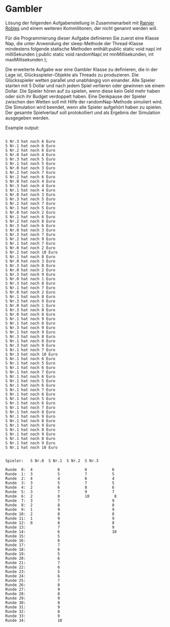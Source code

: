 # Gambler

Lösung der folgenden Aufgabenstellung in Zusammenarbeit mit [Rainier Robles](https://github.com/ren1982) und einem weiteren Kommilitonen, der nicht genannt werden will.

Für die Programmierung dieser Aufgabe definieren Sie zuerst eine Klasse Nap, die unter Anwendung der sleep-Methode der Thread-Klasse mindestens folgende statische Methoden enthält:public static void nap( int milliSekunden );public static void randomNap( int minMillisekunden, int maxMillisekunden ); 

Die erweiterte Aufgabe war eine Gambler Klasse zu definieren, die in der Lage ist, Glücksspieler-Objekte als Threads zu produzieren. Die Glücksspieler wetten parallel und unabhängig von einander. Alle Spieler starten mit 5 Dollar und nach jedem Spiel verlieren oder gewinnen sie einem Dollar. Die Spieler hören auf zu spielen, wenn diese kein Geld mehr haben oder sich ihr Budget verdoppelt haben. Eine Denkpause der Spieler zwischen den Wetten soll mit Hilfe der randomNap-Methode simuliert wird. Die Simulation wird beendet, wenn alle Spieler aufgehört haben zu spielen. Der gesamte Spielverlauf soll protokolliert und als Ergebnis der Simulation ausgegeben werden.


Example output:
```

S Nr.3 hat noch 6 Euro
S Nr.1 hat noch 6 Euro
S Nr.2 hat noch 6 Euro
S Nr.0 hat noch 4 Euro
S Nr.3 hat noch 5 Euro
S Nr.1 hat noch 5 Euro
S Nr.0 hat noch 3 Euro
S Nr.2 hat noch 7 Euro
S Nr.2 hat noch 6 Euro
S Nr.0 hat noch 4 Euro
S Nr.3 hat noch 4 Euro
S Nr.1 hat noch 4 Euro
S Nr.0 hat noch 3 Euro
S Nr.3 hat noch 5 Euro
S Nr.2 hat noch 7 Euro
S Nr.1 hat noch 5 Euro
S Nr.0 hat noch 2 Euro
S Nr.1 hat noch 6 Euro
S Nr.2 hat noch 8 Euro
S Nr.3 hat noch 6 Euro
S Nr.0 hat noch 3 Euro
S Nr.3 hat noch 7 Euro
S Nr.2 hat noch 9 Euro
S Nr.1 hat noch 7 Euro
S Nr.0 hat noch 2 Euro
S Nr.2 hat noch 10 Euro
S Nr.1 hat noch 8 Euro
S Nr.0 hat noch 3 Euro
S Nr.3 hat noch 8 Euro
S Nr.0 hat noch 2 Euro
S Nr.3 hat noch 9 Euro
S Nr.0 hat noch 1 Euro
S Nr.3 hat noch 8 Euro
S Nr.1 hat noch 7 Euro
S Nr.0 hat noch 2 Euro
S Nr.1 hat noch 8 Euro
S Nr.3 hat noch 9 Euro
S Nr.0 hat noch 1 Euro
S Nr.3 hat noch 8 Euro
S Nr.0 hat noch 0 Euro
S Nr.1 hat noch 9 Euro
S Nr.1 hat noch 8 Euro
S Nr.3 hat noch 9 Euro
S Nr.1 hat noch 9 Euro
S Nr.3 hat noch 8 Euro
S Nr.1 hat noch 8 Euro
S Nr.3 hat noch 9 Euro
S Nr.1 hat noch 7 Euro
S Nr.3 hat noch 10 Euro
S Nr.1 hat noch 6 Euro
S Nr.1 hat noch 5 Euro
S Nr.1 hat noch 6 Euro
S Nr.1 hat noch 7 Euro
S Nr.1 hat noch 6 Euro
S Nr.1 hat noch 5 Euro
S Nr.1 hat noch 6 Euro
S Nr.1 hat noch 7 Euro
S Nr.1 hat noch 6 Euro
S Nr.1 hat noch 5 Euro
S Nr.1 hat noch 6 Euro
S Nr.1 hat noch 7 Euro
S Nr.1 hat noch 8 Euro
S Nr.1 hat noch 9 Euro
S Nr.1 hat noch 8 Euro
S Nr.1 hat noch 9 Euro
S Nr.1 hat noch 8 Euro
S Nr.1 hat noch 9 Euro
S Nr.1 hat noch 8 Euro
S Nr.1 hat noch 9 Euro
S Nr.1 hat noch 10 Euro


Spieler:   S Nr.0  S Nr.1  S Nr.2  S Nr.3

Runde  0:  4           6           6           6
Runde  1:  3           5           7           5
Runde  2:  4           4           6           4
Runde  3:  3           5           7           5
Runde  4:  2           6           8           6
Runde  5:  3           7           9           7
Runde  6:  2           8           10           8
Runde  7:  3           7                       9
Runde  8:  2           8                       8
Runde  9:  1           9                       9
Runde 10:  2           8                       8
Runde 11:  1           9                       9
Runde 12:  0           8                       8
Runde 13:              7                       9
Runde 14:              6                       10
Runde 15:              5
Runde 16:              6
Runde 17:              7
Runde 18:              6
Runde 19:              5
Runde 20:              6
Runde 21:              7
Runde 22:              6
Runde 23:              5
Runde 24:              6
Runde 25:              7
Runde 26:              8
Runde 27:              9
Runde 28:              8
Runde 29:              9
Runde 30:              8
Runde 31:              9
Runde 32:              8
Runde 33:              9
Runde 34:              10
```
